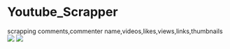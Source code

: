 # Youtube_Scrapper
scrapping comments,commenter name,videos,likes,views,links,thumbnails 
![](C:\Users\dnsingh\OneDrive\Desktop\mongodb.jpg)
![](C:\Users\dnsingh\OneDrive\Desktop\snowflake.jpg)